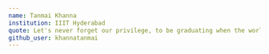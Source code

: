```yaml
---
name: Tanmai Khanna
institution: IIIT Hyderabad
quote: Let's never forget our privilege, to be graduating when the world is in flames.
github_user: khannatanmai
---
```

